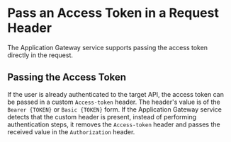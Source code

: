 # Pass an Access Token in a Request Header

The Application Gateway service supports passing the access token directly in the request.

## Passing the Access Token

If the user is already authenticated to the target API, the access token can be passed in a custom `Access-token` header. The header's value is of the `Bearer {TOKEN}` or `Basic {TOKEN}` form. If the Application Gateway service detects that the custom header is present, instead of performing authentication steps, it removes the `Access-token` header and passes the received value in the `Authorization` header.